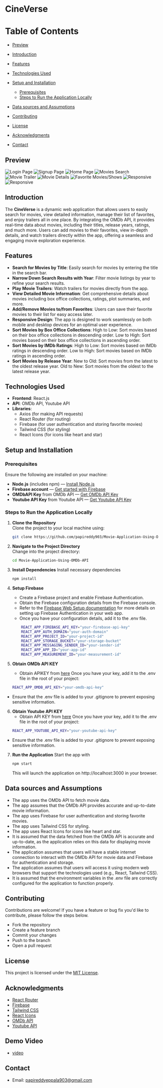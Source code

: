 # CineVerse

# Table of Contents
- [Preview](#preview)
- [Introduction](#introduction)
- [Features](#features)
- [Technologies Used](#technologies-used)
- [Setup and Installation](#setup-and-installation)
  - [Prerequisites](#prerequisites)
  - [Steps to Run the Application Locally](#steps-to-run-the-application-locally)

- [Data sources and Assumptions](#sources-and-assumptions)
- [Contributing](#contributing)
- [License](#license)  
- [Acknowledgments](#acknowledgments)
- [Contact](#contact)

## Preview
![Login Page](image.png)
![Signup Page](image-1.png)
![Home Page](image-2.png)
![Movies Search](image-8.png)
![Movie Trailer](image-9.png)
![Movie Details](image-4.png)
![Favorite Movies/Shows](image-5.png)
![Responsive](image-6.png)
![Responsive](image-7.png)



## Introduction

The **CineVerse** is a dynamic web application that allows users to easily search for movies, view detailed information, manage their list of favorites, and enjoy trailers all in one place. By integrating the OMDb API, it provides real-time data about movies, including their titles, release years, ratings, and much more. Users can add movies to their favorites, view in-depth details, and watch trailers directly within the app, offering a seamless and engaging movie exploration experience.

## Features

- **Search for Movies by Title**: Easily search for movies by entering the title in the search bar.
- **Narrow Down Search Results with Year**: Filter movie listings by year to refine your search results.
- **Play Movie Trailers**: Watch trailers for movies directly from the app.
- **View Detailed Movie Information**: Get comprehensive details about movies including box office collections, ratings, plot summaries, and more.
- **Add/Remove Movies to/from Favorites**: Users can save their favorite movies to their list for easy access later.
- **Responsive Design**: The app is designed to work seamlessly on both mobile and desktop devices for an optimal user experience.
- **Sort Movies by Box Office Collections**:
   High to Low: Sort movies based on their box office collections in descending order.
   Low to High: Sort movies based on their box office collections in ascending order.
- **Sort Movies by IMDb Ratings**:
   High to Low: Sort movies based on IMDb ratings in descending order.
   Low to High: Sort movies based on IMDb ratings in ascending order.
- **Sort Movies by Release Year**:
   New to Old: Sort movies from the latest to the oldest release year.
   Old to New: Sort movies from the oldest to the latest release year.

## Technologies Used

- **Frontend**: React.js
- **API**: OMDb API, Youtube API
- **Libraries**:
  - Axios (for making API requests)
  - React Router (for routing)
  - Firebase (for user authentication and storing favorite movies)
  - Tailwind CSS (for styling)
  - React Icons (for icons like heart and star)

## Setup and Installation

### Prerequisites

Ensure the following are installed on your machine:

- **Node.js** (includes npm) — [Install Node.js](https://nodejs.org/)
- **Firebase account** — [Get started with Firebase](https://firebase.google.com/)
- **OMDbAPI Key** from OMDb API — [Get OMDb API Key](https://www.omdbapi.com/apikey.aspx)
- **Youtube API Key** from Youtube API — [Get Youtube API Key](https://console.cloud.google.com/apis/credentials?inv=1&invt=Abktdw)


### Steps to Run the Application Locally

1. **Clone the Repository**  
   Clone the project to your local machine using:
   ```bash
   git clone https://github.com/papireddy903/Movie-Application-Using-OMDb-API.git
   ```
2. **Navigate to the Project Directory**  
   Change into the project directory:
   ```bash
   cd Movie-Application-Using-OMDb-API
   ```
3. **Install Dependencies**
    Install necessary dependencies
    ```bash
    npm install
    ```
4. **Setup Firebase**
    * Create a Firebase project and enable Firebase Authentication.
    * Obtain the Firebase configuration details from the Firebase console.
    * Refer to the [Firebase Web Setup documentation](https://firebase.google.com/docs/auth/web/start?hl=en&authuser=0) for more details on setting up Firebase Authentication in your web app.
    * Once you have your configuration details, add it to the .env file.

    ```bash
        REACT_APP_FIREBASE_API_KEY="your-firebase-api-key"
        REACT_APP_AUTH_DOMAIN="your-auth-domain"
        REACT_APP_PROJECT_ID="your-project-id"
        REACT_APP_STORAGE_BUCKET="your-storage-bucket"
        REACT_APP_MESSAGING_SENDER_ID="your-sender-id"
        REACT_APP_APP_ID="your-app-id"
        REACT_APP_MEASUREMENT_ID="your-measurement-id"
    ```

5. **Obtain OMDb API KEY**
    - Obtain APIKEY from [here](https://www.omdbapi.com/apikey.aspx)
    Once you have your key, add it to the .env file in the root of your project:
    ```bash
    REACT_APP_OMDB_API_KEY="your-omdb-api-key"
    ```
- Ensure that the .env file is added to your .gitignore to prevent exposing sensitive information.

6. **Obtain Youtube API KEY**
    - Obtain API KEY from [here](https://console.cloud.google.com/apis/credentials?inv=1&invt=Abktdw)
    Once you have your key, add it to the .env file in the root of your project:
    ```bash
    REACT_APP_YOUTUBE_API_KEY="your-youtube-api-key"
    ```
- Ensure that the .env file is added to your .gitignore to prevent exposing sensitive information.

7. **Run the Application**
    Start the app with 
    ```bash
    npm start
    ```
    This will launch the application on http://localhost:3000 in your browser.

## Data sources and Assumptions
   - The app uses the OMDb API to fetch movie data.
   - The app assumes that the OMDb API provides accurate and up-to-date movie information.      
   - The app uses Firebase for user authentication and storing favorite movies.
   - The app uses Tailwind CSS for styling.
   - The app uses React Icons for icons like heart and star.
   - It is assumed that the data fetched from the OMDb API is accurate and up-to-date, as the application relies on this data for displaying movie information.
   - The application assumes that users will have a stable internet connection to interact with the OMDb API for movie data and Firebase for authentication and storage.
   - The application assumes that users will access it using modern web browsers that support the technologies used (e.g., React, Tailwind CSS).
   - It is assumed that the environment variables in the .env file are correctly configured for the application to function properly.
## Contributing
Contributions are welcome! If you have a feature or bug fix you'd like to contribute, please follow the steps below.
   - Fork the repository
   - Create a feature branch
   - Commit your changes
   - Push to the branch
   - Open a pull request    

## License
   This project is licensed under the [MIT License](https://choosealicense.com/licenses/mit/).

## Acknowledgments
   - [React Router](https://reactrouter.com/)
   - [Firebase](https://firebase.google.com/)
   - [Tailwind CSS](https://tailwindcss.com/)
   - [React Icons](https://react-icons.github.io/react-icons/)
   - [OMDb API](https://www.omdbapi.com/)   
   - [Youtube API](https://developers.google.com/youtube/v3/getting-started)
## Demo Video
- [video](https://www.youtube.com/watch?v=FZl3XAN_BW0)

## Contact         
   - Email: [papireddyeppala903@gmail.com](mailto:papireddyeppala903@gmail.com)








